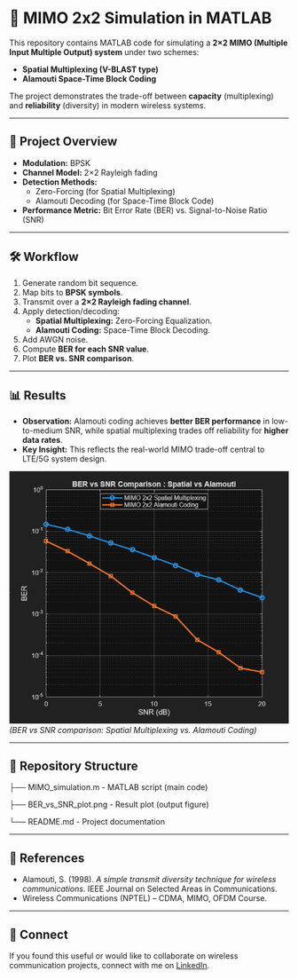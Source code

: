 # 📡 MIMO 2x2 Simulation in MATLAB  

This repository contains MATLAB code for simulating a **2×2 MIMO (Multiple Input Multiple Output) system** under two schemes:  
- **Spatial Multiplexing (V-BLAST type)**  
- **Alamouti Space-Time Block Coding**  

The project demonstrates the trade-off between **capacity** (multiplexing) and **reliability** (diversity) in modern wireless systems.  

---

## 🚀 Project Overview  
- **Modulation:** BPSK  
- **Channel Model:** 2×2 Rayleigh fading  
- **Detection Methods:**  
  - Zero-Forcing (for Spatial Multiplexing)  
  - Alamouti Decoding (for Space-Time Block Code)  
- **Performance Metric:** Bit Error Rate (BER) vs. Signal-to-Noise Ratio (SNR)  

---

## 🛠 Workflow  
1. Generate random bit sequence.  
2. Map bits to **BPSK symbols**.  
3. Transmit over a **2×2 Rayleigh fading channel**.  
4. Apply detection/decoding:  
   - **Spatial Multiplexing:** Zero-Forcing Equalization.  
   - **Alamouti Coding:** Space-Time Block Decoding.  
5. Add AWGN noise.  
6. Compute **BER for each SNR value**.  
7. Plot **BER vs. SNR comparison**.  

---

## 📊 Results  

- **Observation:** Alamouti coding achieves **better BER performance** in low-to-medium SNR, while spatial multiplexing trades off reliability for **higher data rates**.  
- **Key Insight:** This reflects the real-world MIMO trade-off central to LTE/5G system design.  

![BER vs SNR](mimo_plot.png)  
*(BER vs SNR comparison: Spatial Multiplexing vs. Alamouti Coding)*  

---

## 📂 Repository Structure  

├── MIMO_simulation.m - MATLAB script (main code)

├── BER_vs_SNR_plot.png - Result plot (output figure)

└── README.md - Project documentation

---

## 📖 References  
- Alamouti, S. (1998). *A simple transmit diversity technique for wireless communications*. IEEE Journal on Selected Areas in Communications.  
- Wireless Communications (NPTEL) – CDMA, MIMO, OFDM Course.  

---

## 🔗 Connect  
If you found this useful or would like to collaborate on wireless communication projects, connect with me on [LinkedIn](www.linkedin.com/in/akshat-gupta-9b649a378).  
